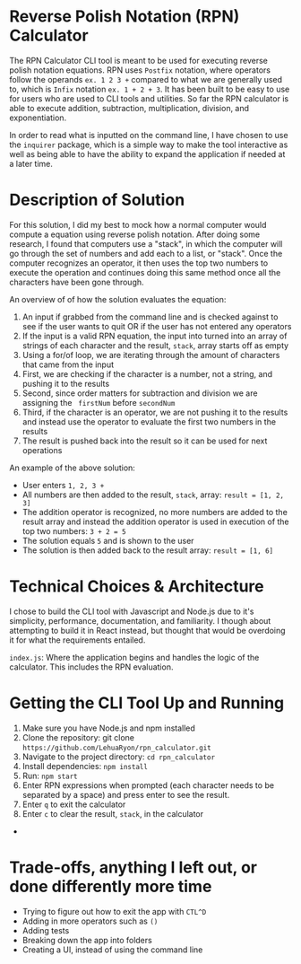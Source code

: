 # Reverse Polish Notation (RPN) Calculator

The RPN Calculator CLI tool is meant to be used for executing reverse polish notation equations. RPN uses `Postfix` notation, where operators follow the operands `ex. 1 2 3 +` compared to what we are generally used to, which is `Infix` notation `ex. 1 + 2 + 3`. It has been built to be easy to use for users who are used to CLI tools and utilities. So far the RPN calculator is able to execute addition, subtraction, multiplication, division, and exponentiation.

In order to read what is inputted on the command line, I have chosen to use the `inquirer` package, which is a simple way to make the tool interactive as well as being able to have the ability to expand the application if needed at a later time.

# Description of Solution

For this solution, I did my best to mock how a normal computer would compute a equation using reverse polish notation. After doing some research, I found that computers use a "stack", in which the computer will go through the set of numbers and add each to a list, or "stack". Once the computer recognizes an operator, it then uses the top two numbers to execute the operation and continues doing this same method once all the characters have been gone through.

An overview of of how the solution evaluates the equation:

1. An input if grabbed from the command line and is checked against to see if the user wants to quit OR if the user has not entered any operators
2. If the input is a valid RPN equation, the input into turned into an array of strings of each character and the result, `stack`, array starts off as empty
3. Using a for/of loop, we are iterating through the amount of characters that came from the input
4. First, we are checking if the character is a number, not a string, and pushing it to the results
5. Second, since order matters for subtraction and division we are assigning the ` firstNum` before `secondNum`
6. Third, if the character is an operator, we are not pushing it to the results and instead use the operator to evaluate the first two numbers in the results
7. The result is pushed back into the result so it can be used for next operations

An example of the above solution:

- User enters `1, 2, 3 +`
- All numbers are then added to the result, `stack`, array: `result = [1, 2, 3]`
- The addition operator is recognized, no more numbers are added to the result array and instead the addition operator is used in execution of the top two numbers: `3 + 2 = 5`
- The solution equals `5` and is shown to the user
- The solution is then added back to the result array: `result = [1, 6]`

# Technical Choices & Architecture

I chose to build the CLI tool with Javascript and Node.js due to it's simplicity, performance, documentation, and familiarity. I though about attempting to build it in React instead, but thought that would be overdoing it for what the requirements entailed.

`index.js`: Where the application begins and handles the logic of the calculator. This includes the RPN evaluation.

# Getting the CLI Tool Up and Running

1. Make sure you have Node.js and npm installed
2. Clone the repository: git clone `https://github.com/LehuaRyon/rpn_calculator.git`
3. Navigate to the project directory: `cd rpn_calculator`
4. Install dependencies: `npm install`
5. Run: `npm start`
6. Enter RPN expressions when prompted (each character needs to be separated by a space) and press enter to see the result.
7. Enter `q` to exit the calculator
8. Enter `c` to clear the result, `stack`, in the calculator

-

# Trade-offs, anything I left out, or done differently more time

- Trying to figure out how to exit the app with `CTL^D`
- Adding in more operators such as `()`
- Adding tests
- Breaking down the app into folders
- Creating a UI, instead of using the command line
